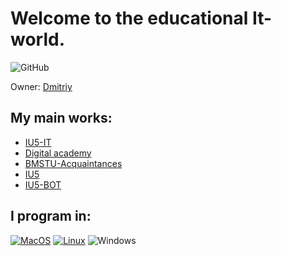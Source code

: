 # Welcome to the educational It-world.
![GitHub](https://img.shields.io/github/license/DimaPermyakov/IU5?color=brightgreen)


Owner: [Dmitriy](https://github.com/mightyK1ngRichard)


## My main works:
- [IU5-IT](https://github.com/IU5-IT/IU5-IT)
- [Digital academy](https://github.com/IU5-IT/Digital-academy)
- [BMSTU-Acquaintances](https://github.com/IU5-BOT/BMSTU-Acquaintances)
- [IU5](https://github.com/DimaPermyakov/IU5)
- [IU5-BOT](https://github.com/IU5-BOT)

## I program in:
[![MacOS](https://img.shields.io/badge/MacOS-090909?style=flat-square&logo=apple&logoColor=ffffff)]()
[![Linux](https://img.shields.io/badge/linux-090909?style=flat-square&logo=Linux&logoColor=ffffff)](https://github.com/DimaPermyakov/DimaPermyakov/blob/main/ubuntu.md)
![Windows](https://img.shields.io/badge/windows-090909?style=flat-square&logo=Windows&logoColor=00BFFF)
